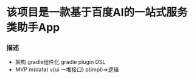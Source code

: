# 该项目是一款基于百度AI的一站式服务类助手App

### 描述
- 架构 gradle组件化 gradle plugin DSL
- MVP m(data) v(ui 一堆接口) p(impl)=>逻辑

